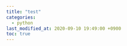 ```yaml
---
title: "test"
categories: 
  - python
last_modified_at: 2020-09-10 19:49:00 +0900
toc: true
---
```

